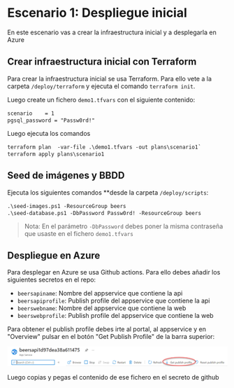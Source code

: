 # Escenario 1: Despliegue inicial

En este escenario vas a crear la infraestructura inicial y a desplegarla en Azure

## Crear infraestructura inicial con Terraform

Para crear la infraestructura inicial se usa Terraform. Para ello vete a la carpeta `/deploy/terraform` y ejecuta el comando `terraform init`.

Luego create un fichero `demo1.tfvars` con el siguiente contenido:

```
scenario    = 1
pgsql_password = "Passw0rd!"
```

Luego ejecuta los comandos

```
terraform plan  -var-file .\demo1.tfvars -out plans\scenario1`
terraform apply plans\scenario1
```

## Seed de imágenes y BBDD

Ejecuta los siguientes comandos **desde la carpeta `/deploy/scripts`:

```
.\seed-images.ps1 -ResourceGroup beers
.\seed-database.ps1 -DbPassword Passw0rd! -ResourceGroup beers
```

> Nota: En el parámetro `-DbPassword` debes poner la misma contraseña que usaste en el fichero `demo1.tfvars`

## Despliegue en Azure

Para desplegar en Azure se usa Github actions. Para ello debes añadir los siguientes secretos en el repo:

* `beersapiname`: Nombre del appservice que contiene la api
* `beersapiprofile`: Publish profile del appservice que contiene la api
* `beerswebname`: Nombre del appservice que contiene la web
* `beerswebprofile`: Publish profile del appservice que contiene la web

Para obtener el publish profile debes irte al portal, al appservice y en "Overview" pulsar en el botón "Get Publish Profile" de la barra superior:

![Captura del portal con el botón señalizado](./images/get-publishprofile.png)

Luego copias y pegas el contenido de ese fichero en el secreto de github



